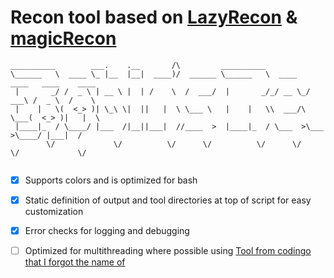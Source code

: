# Recon tool based on [LazyRecon](https://google.com) & [magicRecon](https://google.com)

```
__________        ___.    .__       /\         __________
\______   \  ____ \_ |__  |__|  ____)/  ______ \______   \  ____   ____   ____    ____
 |       _/ /  _ \ | __ \ |  | /    \  /  ___/  |       _/_/ __ \_/ ___\ /  _ \  /    \
 |    |   \(  <_> )| \_\ \|  ||   |  \ \___ \   |    |   \\  ___/\  \___(  <_> )|   |  \
 |____|_  / \____/ |___  /|__||___|  //____  >  |____|_  / \___  >\___  >\____/ |___|  /
        \/             \/          \/      \/          \/      \/     \/             \/
        
```
 
 
 - [x] Supports colors and is optimized for bash
 - [x] Static definition of output and tool directories at top of script for easy customization
 - [x] Error checks for logging and debugging
 - [ ] Optimized for multithreading where possible using [Tool from codingo that I forgot the name of](https://google.com)
 